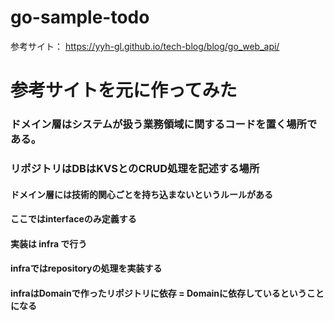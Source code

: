 # go-sample-todo

参考サイト：
https://yyh-gl.github.io/tech-blog/blog/go_web_api/

# 参考サイトを元に作ってみた

### ドメイン層はシステムが扱う業務領域に関するコードを置く場所である。

### リポジトリはDBはKVSとのCRUD処理を記述する場所
#### ドメイン層には技術的関心ごとを持ち込まないというルールがある
#### ここではinterfaceのみ定義する
#### 実装は infra で行う

#### infraではrepositoryの処理を実装する
#### infraはDomainで作ったリポジトリに依存 = Domainに依存しているということになる
